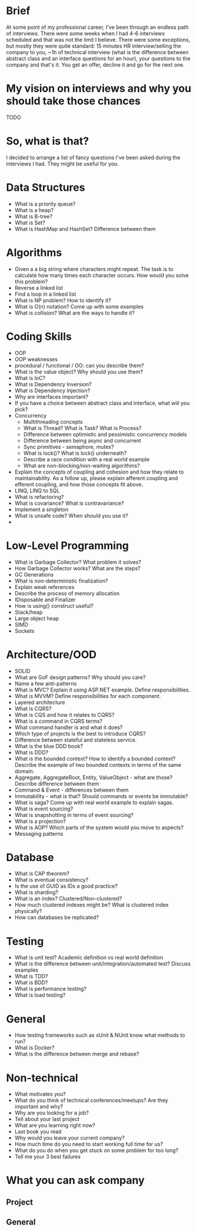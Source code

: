 # Brief
At some point of my professional career, I've been through an endless path of interviews. There were some weeks when I had 4-6 interviews scheduled and that was not the limit I believe. There were some exceptions, but mostly they were quite standard: 15 minutes HR interview/selling the company to you, ~1h of technical interview (what is the difference between abstract class and an interface questions for an hour), your questions to the company and that's it. You get an offer, decline it and go for the next one. 

# My vision on interviews and why you should take those chances
  TODO

# So, what is that? 
I decided to arrange a list of fancy questions I've been asked during the interviews I had. They might be useful for you.



# Data Structures
* What is a priority queue? 
* What is a heap? 
* What is B-tree? 
* What is Set?
* What is HashMap and HashSet? Difference between them

# Algorithms
* Given a a big string where characters might repeat. The task is to calculate how many times each character occurs. How would you solve this problem? 
* Reverse a linked list
* Find a loop in a linked list
* What is NP problem? How to identify it? 
* What is O(n) notation? Come up with some examples
* What is collision? What are the ways to handle it? 


# Coding Skills
* OOP
* OOP weaknesses
* procedural / functional / OO: can you describe them?
* What is the value object? Why should you use them?
* What is IoC? 
* What is Dependency Inversion? 
* What is Dependency Injection?
* Why are interfaces important? 
* If you have a choice between abstract class and interface, what will you pick?
* Concurrency
  * Multithreading concepts
  * What is Thread? What is Task? What is Process?
  * Difference between optimistic and pessimistic concurrency models
  * Difference between being async and concurrent
  * Sync primitives - semaphore, mutex?
  * What is lock()? What is lock() underneath? 
  * Describe a race condition with a real world example
  * What are non-blocking/non-waiting algorithms? 
* Explain the concepts of coupling and cohesion and how they relate to maintainability. As a follow up, please explain afferent coupling and efferent coupling, and how those concepts fit above.
* LINQ, LINQ to SQL
* What is refactoring?
* What is covariance? What is contravariance?
* Implement a singleton
* What is unsafe code? When should you use it? 
* 
# Low-Level Programming
* What is Garbage Collector? What problem it solves?
* How Garbage Collector works? What are the steps?
* GC Generations
* What is non-deterministic finalization?
* Explain weak references
* Describe the process of memory allocation
* IDisposable and Finalizer
* How is using() construct useful? 
* Stack/heap
* Large object heap
* SIMD
* Sockets

# Architecture/OOD
* SOLID
* What are GoF design patterns? Why should you care?
* Name a few anti-patterns
* What is MVC? Explain it using ASP.NET example. Define responsibilities. 
* What is MVVM? Define responsibilities for each component.
* Layered architecture
* What is CQRS? 
* What is CQS and how it relates to CQRS?
* What is a command in CQRS terms?
* What command handler is and what it does?
* Which type of projects is the best to introduce CQRS?
* Difference between stateful and stateless service.
* What is the blue DDD book?
* What is DDD?
* What is the bounded context? How to identify a bounded context? Describe the example of two bounded contexts in terms of the same domain.
* Aggregate, AggregateRoot, Entity, ValueObject - what are those? Describe difference between them
* Command & Event - differences between them
* Immutability - what is that? Should commands or events be immutable?
* What is saga? Come up with real world example to explain sagas.
* What is event sourcing?
* What is snapshotting in terms of event sourcing?
* What is a projection?
* What is AOP? Which parts of the system would you move to aspects?
* Messaging patterns 


# Database
* What is CAP theorem?
* What is eventual consistency?
* Is the use of GUID as IDs a good practice? 
* What is sharding?
* What is an index? Clustered/Non-clustered?
* How much clustered indexes might be? What is clustered index physically? 
* How can databases be replicated?

# Testing
* What is unit test? Academic definition vs real world definition
* What is the difference between unit/integration/automated test? Discuss examples
* What is TDD?
* What is BDD?
* What is performance testing?
* What is load testing?
# General
* How testing frameworks such as xUnit & NUnit know what methods to run?
* What is Docker?
* What is the difference between merge and rebase?


# Non-technical
* What motivates you? 
* What do you think of technical conferences/meetups? Are they important and why?
* Why are you looking for a job? 
* Tell about your last project
* What are you learning right now?
* Last book you read
* Why would you leave your current company?
* How much time do you need to start working full time for us?
* What do you do when you get stuck on some problem for too long? 
* Tell me your 3 best failures


# What you can ask company

## Project

## General
